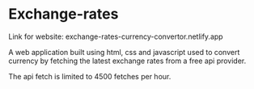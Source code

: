 # Exchange-rates

Link for website: exchange-rates-currency-convertor.netlify.app

A web application built using html, css and javascript used to convert currency by fetching the latest exchange rates from a free api provider.

The api fetch is limited to 4500 fetches per hour.
